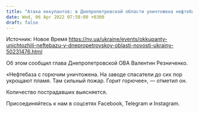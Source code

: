 ```yaml
---
title: "Атака оккупантов: в Днепропетровской области уничтожена нефтебаза"
date: Wed, 06 Apr 2022 07:58:00 +0300
draft: false
---
```

Источник: Новое Время https://nv.ua/ukraine/events/okkupanty-unichtozhili-neftebazu-v-dnepropetrovskoy-oblasti-novosti-ukrainy-50231476.html


Об этом сообщил глава Днепропетровской ОВА Валентин Резниченко.

«Нефтебаза с горючим уничтожена. На заводе спасатели до сих пор укрощают пламя. Там сильный пожар. Горит горючее», — отметил он.

Количество пострадавших выясняется.

Присоединяйтесь к нам в соцсетях Facebook, Telegram и Instagram.
